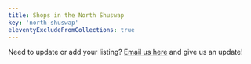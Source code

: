 ```yaml
---
title: Shops in the North Shuswap
key: 'north-shuswap'
eleventyExcludeFromCollections: true
---
```


Need to update or add your listing? [Email us here](mailto:info@shuswaptourism.ca?subject=Shop%20Shuswap%20Update) and give us an update!
